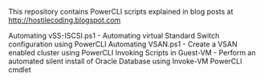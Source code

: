 This repository contains PowerCLI scripts explained in blog posts at http://hostilecoding.blogspot.com

Automating vSS-ISCSI.ps1 - Automating virtual Standard Switch configuration using PowerCLI
Automating VSAN.ps1 - Create a VSAN enabled cluster using PowerCLI
Invoking Scripts in Guest-VM - Perform an automated silent install of Oracle Database using Invoke-VM PowerCLI cmdlet